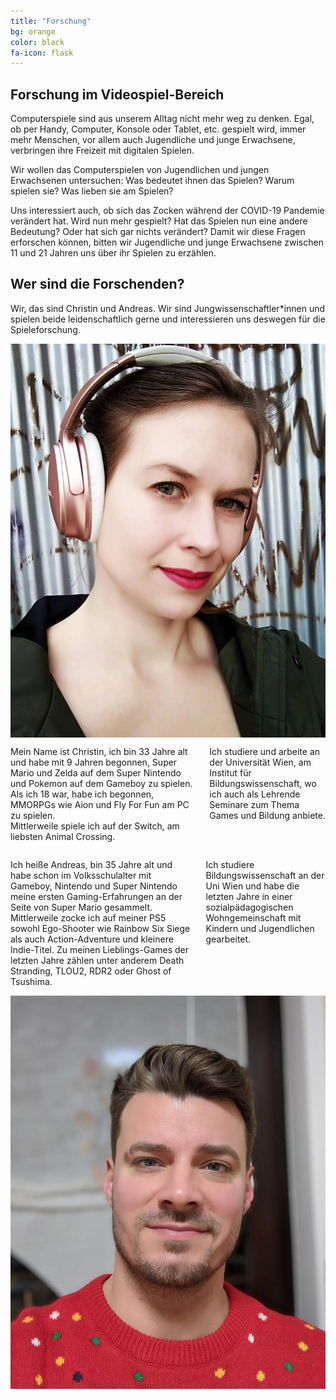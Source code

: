 ```yaml
---
title: "Forschung"
bg: orange
color: black
fa-icon: flask
---
```


## Forschung im Videospiel-Bereich

Computerspiele sind aus unserem Alltag nicht mehr weg zu denken. Egal, ob per Handy, Computer, Konsole oder Tablet, etc. gespielt wird, immer mehr Menschen, vor allem auch Jugendliche und junge Erwachsene, verbringen ihre Freizeit mit digitalen Spielen.

Wir wollen das Computerspielen von Jugendlichen und jungen Erwachsenen untersuchen: Was bedeutet ihnen das Spielen? Warum spielen sie? Was lieben sie am Spielen?

Uns interessiert auch, ob sich das Zocken während der COVID-19 Pandemie verändert hat. Wird nun mehr gespielt? Hat das Spielen nun eine andere Bedeutung? Oder hat sich gar nichts verändert?
Damit wir diese Fragen erforschen können, bitten wir Jugendliche und junge Erwachsene zwischen 11 und 21 Jahren uns über ihr Spielen zu erzählen.

## Wer sind die Forschenden?

Wir, das sind Christin und Andreas. Wir sind Jungwissenschaftler*innen und spielen beide leidenschaftlich gerne und interessieren uns deswegen für die Spieleforschung.

<div class="row">
    <div class="four columns">
        <img class="u-max-full-width" src="img/christin.jpg">
    </div>
    <div class="eight columns">
        <p>
            Mein Name ist Christin, ich bin 33 Jahre alt und habe mit 9 Jahren begonnen, Super Mario und Zelda auf dem Super Nintendo und Pokemon auf dem Gameboy zu spielen. Als ich 18 war, habe ich begonnen, MMORPGs wie Aion und Fly For Fun am PC zu spielen.<br />
            Mittlerweile spiele ich auf der Switch, am liebsten Animal Crossing. 
        </p>
        <p>
            Ich studiere und arbeite an der Universität Wien, am Institut für Bildungswissenschaft, wo ich auch als Lehrende Seminare zum Thema Games und Bildung anbiete.
        </p>
    </div>
</div>

<div class="row">
    <div class="eight columns">
        <p>
            Ich heiße Andreas, bin 35 Jahre alt und habe schon im Volksschulalter mit Gameboy, Nintendo und Super Nintendo meine ersten Gaming-Erfahrungen an der Seite von Super Mario gesammelt.<br />
            Mittlerweile zocke ich auf meiner PS5 sowohl Ego-Shooter wie Rainbow Six Siege als auch Action-Adventure und kleinere Indie-Titel. Zu meinen Lieblings-Games der letzten Jahre zählen unter anderem Death Stranding, TLOU2, RDR2 oder Ghost of Tsushima.
        </p>
        <p>
            Ich studiere Bildungswissenschaft an der Uni Wien und habe die letzten Jahre in einer sozialpädagogischen Wohngemeinschaft mit Kindern und Jugendlichen gearbeitet.
        </p>
    </div>
    <div class="four columns">
        <img class="u-max-full-width" src="img/andreas.jpg">
    </div>
</div>
